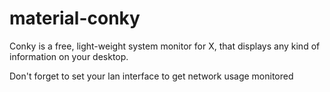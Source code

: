 # material-conky

Conky is a free, light-weight system monitor for X, that displays any kind of information on your desktop.

Don't forget to set your lan interface to get network usage monitored
